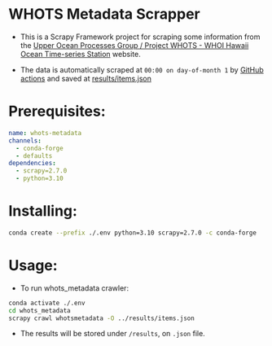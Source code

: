 # WHOTS Metadata Scrapper

- This is a Scrapy Framework project for scraping some information from
  the [Upper Ocean Processes Group / Project WHOTS - WHOI Hawaii Ocean Time-series Station](https://uop.whoi.edu/currentprojects/WHOTS/whotsdata.html)
  website.

- The data is automatically scraped at `00:00 on day-of-month 1` by
  [GitHub actions](https://github.com/hot-dogs/whots-metadata/blob/main/.github/workflows/whots-scrapy.yml)
  and saved
  at [results/items.json](https://github.com/hot-dogs/whots-metadata/blob/main/results/items.json)


# Prerequisites:

```yaml
name: whots-metadata
channels:
  - conda-forge
  - defaults
dependencies:
  - scrapy=2.7.0
  - python=3.10
```

# Installing: 

```bash
conda create --prefix ./.env python=3.10 scrapy=2.7.0 -c conda-forge  
```

# Usage:

- To run whots_metadata crawler: 

```bash
conda activate ./.env      
cd whots_metadata
scrapy crawl whotsmetadata -O ../results/items.json                    
```

- The results will be stored under `/results`, on `.json` file.
